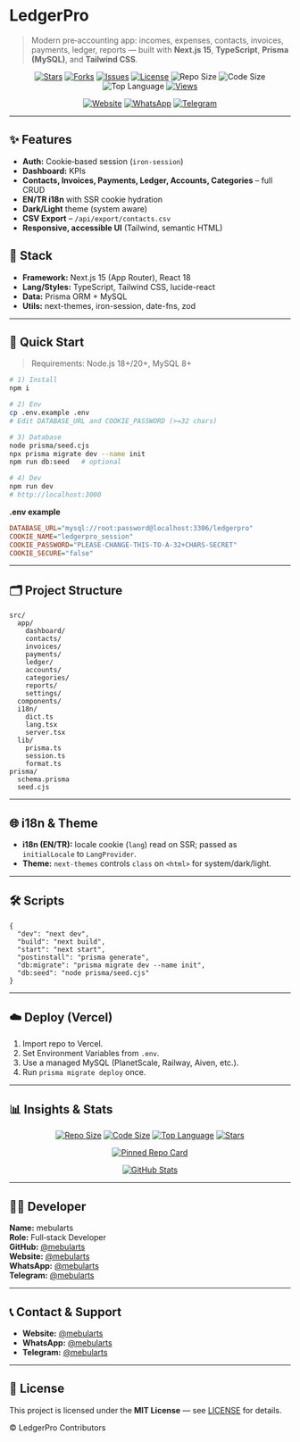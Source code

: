 # LedgerPro

> Modern pre‑accounting app: incomes, expenses, contacts, invoices, payments, ledger, reports — built with **Next.js 15**, **TypeScript**, **Prisma (MySQL)**, and **Tailwind CSS**.

<p align="center">
  <a href="https://github.com/mebularts/ledger-pro-script/stargazers"><img alt="Stars" src="https://img.shields.io/github/stars/mebularts/ledger-pro-script?style=for-the-badge"></a>
  <a href="https://github.com/mebularts/ledger-pro-script/forks"><img alt="Forks" src="https://img.shields.io/github/forks/mebularts/ledger-pro-script?style=for-the-badge"></a>
  <a href="https://github.com/mebularts/ledger-pro-script/issues"><img alt="Issues" src="https://img.shields.io/github/issues/mebularts/ledger-pro-script?style=for-the-badge"></a>
  <a href="https://github.com/mebularts/ledger-pro-script/blob/main/LICENSE"><img alt="License" src="https://img.shields.io/github/license/mebularts/ledger-pro-script?style=for-the-badge"></a>
  <img alt="Repo Size" src="https://img.shields.io/github/repo-size/mebularts/ledger-pro-script?style=for-the-badge">
  <img alt="Code Size" src="https://img.shields.io/github/languages/code-size/mebularts/ledger-pro-script?style=for-the-badge">
  <img alt="Top Language" src="https://img.shields.io/github/languages/top/mebularts/ledger-pro-script?style=for-the-badge">
  <a href="https://hits.seeyoufarm.com"><img alt="Views" src="https://hits.seeyoufarm.com/api/count/incr/badge.svg?url=https://github.com/mebularts/ledger-pro-script&title=views&edge_flat=false&count_bg=%235B9BFF&title_bg=%23000000"></a>
</p>

<p align="center">
  <a href="https://mebularts.com.tr"><img alt="Website" src="https://img.shields.io/badge/website-@mebularts-0E8EE9?style=for-the-badge&logo=icloud&logoColor=white"></a>
  <a href="https://wa.me/12513160268"><img alt="WhatsApp" src="https://img.shields.io/badge/WhatsApp-@mebularts-25D366?style=for-the-badge&logo=whatsapp&logoColor=white"></a>
  <a href="https://t.me/mebularts"><img alt="Telegram" src="https://img.shields.io/badge/Telegram-@mebularts-26A5E4?style=for-the-badge&logo=telegram&logoColor=white"></a>
</p>

---

## ✨ Features

- **Auth:** Cookie‑based session (`iron-session`)
- **Dashboard:** KPIs
- **Contacts, Invoices, Payments, Ledger, Accounts, Categories** – full CRUD
- **EN/TR i18n** with SSR cookie hydration
- **Dark/Light** theme (system aware)
- **CSV Export** – `/api/export/contacts.csv`
- **Responsive, accessible UI** (Tailwind, semantic HTML)

## 🧱 Stack

- **Framework:** Next.js 15 (App Router), React 18
- **Lang/Styles:** TypeScript, Tailwind CSS, lucide-react
- **Data:** Prisma ORM + MySQL
- **Utils:** next-themes, iron-session, date-fns, zod

---

## 🚀 Quick Start

> Requirements: Node.js 18+/20+, MySQL 8+

```bash
# 1) Install
npm i

# 2) Env
cp .env.example .env
# Edit DATABASE_URL and COOKIE_PASSWORD (>=32 chars)

# 3) Database
node prisma/seed.cjs
npx prisma migrate dev --name init
npm run db:seed   # optional

# 4) Dev
npm run dev
# http://localhost:3000
```

**.env example**
```ini
DATABASE_URL="mysql://root:password@localhost:3306/ledgerpro"
COOKIE_NAME="ledgerpro_session"
COOKIE_PASSWORD="PLEASE-CHANGE-THIS-TO-A-32+CHARS-SECRET"
COOKIE_SECURE="false"
```

---

## 🗂 Project Structure

```
src/
  app/
    dashboard/
    contacts/
    invoices/
    payments/
    ledger/
    accounts/
    categories/
    reports/
    settings/
  components/
  i18n/
    dict.ts
    lang.tsx
    server.tsx
  lib/
    prisma.ts
    session.ts
    format.ts
prisma/
  schema.prisma
  seed.cjs
```

---

## 🌐 i18n & Theme

- **i18n (EN/TR):** locale cookie (`lang`) read on SSR; passed as `initialLocale` to `LangProvider`.
- **Theme:** `next-themes` controls `class` on `<html>` for system/dark/light.

---

## 🛠 Scripts

```jsonc
{
  "dev": "next dev",
  "build": "next build",
  "start": "next start",
  "postinstall": "prisma generate",
  "db:migrate": "prisma migrate dev --name init",
  "db:seed": "node prisma/seed.cjs"
}
```

---

## ☁️ Deploy (Vercel)

1. Import repo to Vercel.
2. Set Environment Variables from `.env`.
3. Use a managed MySQL (PlanetScale, Railway, Aiven, etc.).
4. Run `prisma migrate deploy` once.

---

## 📊 Insights & Stats

<p align="center">
  <a href="https://github.com/mebularts/ledger-pro-script"><img alt="Repo Size" src="https://img.shields.io/github/repo-size/mebularts/ledger-pro-script?label=repo%20size"></a>
  <a href="https://github.com/mebularts/ledger-pro-script"><img alt="Code Size" src="https://img.shields.io/github/languages/code-size/mebularts/ledger-pro-script?label=code%20size"></a>
  <a href="https://github.com/mebularts/ledger-pro-script"><img alt="Top Language" src="https://img.shields.io/github/languages/top/mebularts/ledger-pro-script?label=top%20lang"></a>
  <a href="https://github.com/mebularts/ledger-pro-script/stargazers"><img alt="Stars" src="https://img.shields.io/github/stars/mebularts/ledger-pro-script?label=stars&style=social"></a>
</p>

<p align="center">
  <a href="https://github-readme-stats.vercel.app/api/pin/?username=mebularts&repo=ledger-pro-script">
    <img src="https://github-readme-stats.vercel.app/api/pin/?username=mebularts&repo=ledger-pro-script" alt="Pinned Repo Card" />
  </a>
</p>

<p align="center">
  <a href="https://github-readme-stats.vercel.app/api?username=mebularts&show_icons=true">
    <img src="https://github-readme-stats.vercel.app/api?username=mebularts&show_icons=true" alt="GitHub Stats" />
  </a>
</p>

---

## 👨‍💻 Developer

**Name:** mebularts  
**Role:** Full‑stack Developer  
**GitHub:** [@mebularts](https://github.com/mebularts)  
**Website:** [@mebularts](https://mebularts.com.tr)  
**WhatsApp:** [@mebularts](https://wa.me/12513160268)  
**Telegram:** [@mebularts](https://t.me/mebularts)

---

## 📞 Contact & Support
 
- **Website:** [@mebularts](https://mebularts.com.tr)  
- **WhatsApp:** [@mebularts](https://wa.me/12513160268)  
- **Telegram:** [@mebularts](https://t.me/mebularts)

---

## 📄 License

This project is licensed under the **MIT License** — see [LICENSE](./LICENSE) for details.

© LedgerPro Contributors
